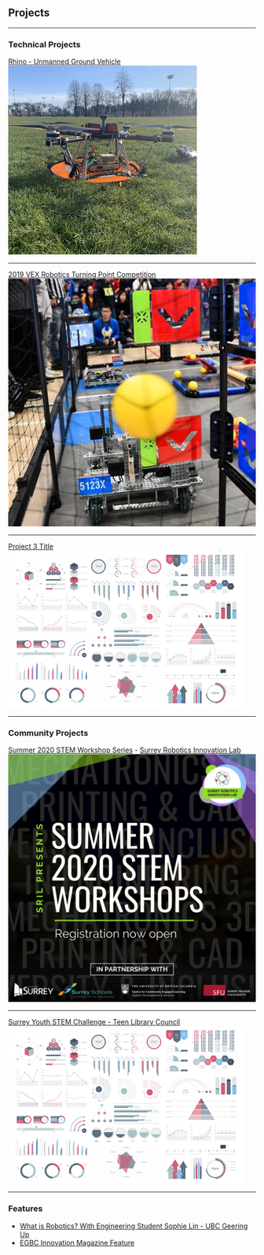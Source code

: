 ## Projects

---

### Technical Projects 

[Rhino - Unmanned Ground Vehicle](/rhino)
<img src="images/CondorRhino.png?raw=true"/>

---
[2019 VEX Robotics Turning Point Competition](/VEX2019)
<img src="images/VEX2019.png?raw=true"/>

---
[Project 3 Title](http://example.com/)
<img src="images/dummy_thumbnail.jpg?raw=true"/>

---

### Community Projects 

[Summer 2020 STEM Workshop Series](/pdf/SRIL2020workshops.pdf) - [Surrey Robotics Innovation Lab](/SRIL)
<img src="images/SRIL2020.png?raw=true"/>

---
[Surrey Youth STEM Challenge - Teen Library Council](https://voiceonline.com/surrey-youth-embrace-stem-challenge-at-surrey-libraries/)
<img src="images/dummy_thumbnail.jpg?raw=true"/>

---

### Features

- [What is Robotics? With Engineering Student Sophie Lin - UBC Geering Up](https://www.youtube.com/watch?v=LW0tiQdmUns)
- [EGBC Innovation Magazine Feature](https://user-yinucac.cld.bz/INNOVATION-July-August-20201/20/)
